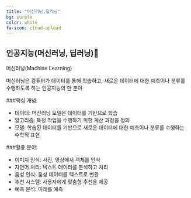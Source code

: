 ```yaml
---
title: "머신러닝,딥러닝"
bg: purple
color: white
fa-icon: cloud-upload
---
```


## 인공지능(머신러닝, 딥러닝)🤖

머신러닝(Machine Learning)

머신러닝은 컴퓨터가 데이터를 통해 학습하고, 새로운 데이터에 대한 예측이나 분류를 수행하도록 하는 인공지능의 한 분야

###핵심 개념:

- 데이터: 머신러닝 모델은 데이터를 기반으로 학습
- 알고리즘: 특정 작업을 수행하기 위한 계산 과정을 정의
- 모델: 학습된 데이터를 기반으로 새로운 데이터에 대한 예측이나 분류를 수행하는 수학적 표현

###활용 분야:
- 이미지 인식: 사진, 영상에서 객체를 인식
- 자연어 처리: 텍스트 데이터를 분석하고 처리
- 음성 인식: 음성 데이터를 텍스트로 변환
- 추천 시스템: 사용자에게 맞춤형 추천을 제공
- 예측 분석: 미래를 예측
